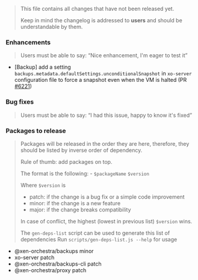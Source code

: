 > This file contains all changes that have not been released yet.
>
> Keep in mind the changelog is addressed to **users** and should be
> understandable by them.

### Enhancements

> Users must be able to say: “Nice enhancement, I'm eager to test it”

- [Backup] add a setting `backups.metadata.defaultSettings.unconditionalSnapshot` in `xo-server` configuration file to force a snapshot even when the VM is halted (PR [#6221](https://github.com/vatesfr/xen-orchestra/pull/6221))

### Bug fixes

> Users must be able to say: “I had this issue, happy to know it's fixed”

### Packages to release

> Packages will be released in the order they are here, therefore, they should
> be listed by inverse order of dependency.
>
> Rule of thumb: add packages on top.
>
> The format is the following: - `$packageName` `$version`
>
> Where `$version` is
>
> - patch: if the change is a bug fix or a simple code improvement
> - minor: if the change is a new feature
> - major: if the change breaks compatibility
>
> In case of conflict, the highest (lowest in previous list) `$version` wins.
>
> The `gen-deps-list` script can be used to generate this list of dependencies
> Run `scripts/gen-deps-list.js --help` for usage

<!--packages-start-->

- @xen-orchestra/backups minor
- xo-server patch
- @xen-orchestra/backups-cli patch
- @xen-orchestra/proxy patch

<!--packages-end-->
